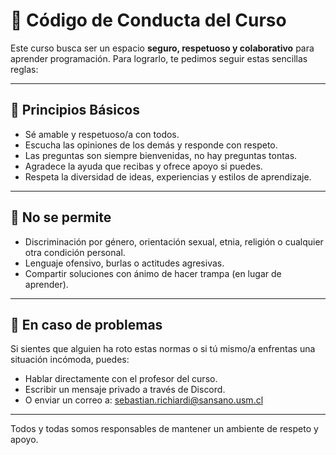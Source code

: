 # 🤝 Código de Conducta del Curso

Este curso busca ser un espacio **seguro, respetuoso y colaborativo** para aprender programación. Para lograrlo, te pedimos seguir estas sencillas reglas:

---

## 👥 Principios Básicos

* Sé amable y respetuoso/a con todos.
* Escucha las opiniones de los demás y responde con respeto.
* Las preguntas son siempre bienvenidas, no hay preguntas tontas.
* Agradece la ayuda que recibas y ofrece apoyo si puedes.
* Respeta la diversidad de ideas, experiencias y estilos de aprendizaje.

---

## 🚫 No se permite

* Discriminación por género, orientación sexual, etnia, religión o cualquier otra condición personal.
* Lenguaje ofensivo, burlas o actitudes agresivas.
* Compartir soluciones con ánimo de hacer trampa (en lugar de aprender).

---

## 💬 En caso de problemas

Si sientes que alguien ha roto estas normas o si tú mismo/a enfrentas una situación incómoda, puedes:

* Hablar directamente con el profesor del curso.
* Escribir un mensaje privado a través de Discord.
* O enviar un correo a: [sebastian.richiardi@sansano.usm.cl](mailto:sebastian.richiardi@sansano.usm.cl)

---

Todos y todas somos responsables de mantener un ambiente de respeto y apoyo.
